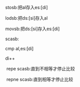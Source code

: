stosb:把al存入es:[di]

lodsb:把ds:[si]存入al

movsb:把ds:[si]存入es:[di]

scasb:

cmp al,es:[di]

di++

​	repe scasb:直到不相等才停止比较

​	repne scasb:直到相等才停止比较
